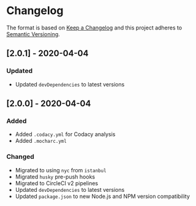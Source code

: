 # Changelog

The format is based on [Keep a Changelog](http://keepachangelog.com/)
and this project adheres to [Semantic Versioning](http://semver.org/).

## [2.0.1] - 2020-04-04
### Updated
- Updated `devDependencies` to latest versions

## [2.0.0] - 2020-04-04
### Added
- Added `.codacy.yml` for Codacy analysis
- Added `.mocharc.yml`

### Changed
- Migrated to using `nyc` from `istanbul`
- Migrated `husky` pre-push hooks
- Migrated to CircleCI v2 pipelines
- Updated `devDependencies` to latest versions
- Updated `package.json` to new Node.js and NPM version compatibility
